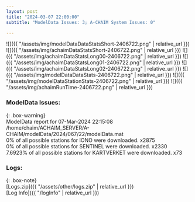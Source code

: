 ```yaml
---
layout: post
title: "2024-03-07 22:00:00"
subtitle: "ModelData Issues: 3; A-CHAIM System Issues: 0"

---
```


![]({{ "/assets/img/modelDataDataStatsShort-2406722.png" | relative_url }})
![]({{ "/assets/img/achaimDataStatsShort-2406722.png" | relative_url }})
![]({{ "/assets/img/achaimDataStatsLong00-2406722.png" | relative_url }})
![]({{ "/assets/img/achaimDataStatsLong01-2406722.png" | relative_url }})
![]({{ "/assets/img/achaimDataStatsLong02-2406722.png" | relative_url }})
![]({{ "/assets/img/modelDataDataStats-2406722.png" | relative_url }})
![]({{ "/assets/img/modelDataStationStats-2406722.png" | relative_url }})
![]({{ "/assets/img/achaimRunTime-2406722.png" | relative_url }})


### ModelData Issues:  
  
{: .box-warning}  
 ModelData report for 07-Mar-2024 22:15:08   
 /home/chaim/ACHAIM_SERVER/A-CHAIM/modelData/2024/067/22/modelData.mat   
 0% of all possible stations for IONO were downloaded. x2875   
 0% of all possible stations for SENTINEL were downloaded. x2330   
 7.6923% of all possible stations for KARTVERKET were downloaded. x73   
  


### Logs:  
  
{: .box-note}  
[Logs.zip]({{ "/assets/other/logs.zip" | relative_url }})  
[Log Info]({{ "/logInfo" | relative_url }})  
